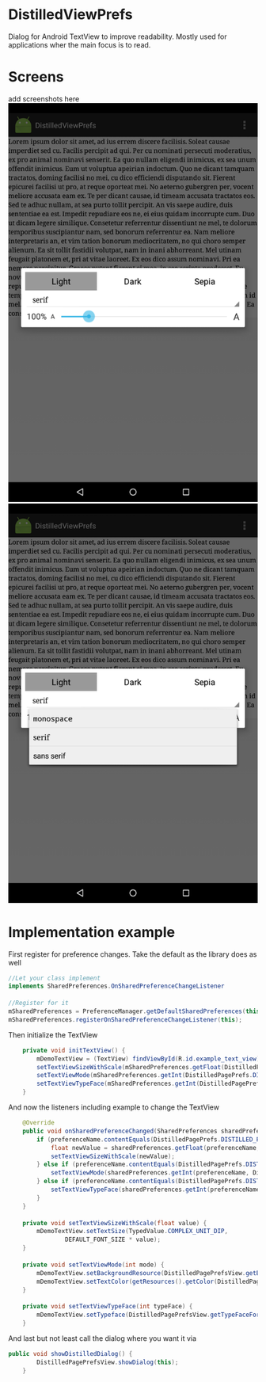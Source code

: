 # DistilledViewPrefs
Dialog for Android TextView to improve readability. Mostly used for applications wher the main focus is to read.

# Screens
add screenshots here
![Alt text](/screens/dialog_open_default.png "The dialog")
![Alt text](/screens/dialog_open_with_text.png "Choose Font")

# Implementation example
First register for preference changes. Take the default as the library does as well
```java
//Let your class implement
implements SharedPreferences.OnSharedPreferenceChangeListener

//Register for it
mSharedPreferences = PreferenceManager.getDefaultSharedPreferences(this);
mSharedPreferences.registerOnSharedPreferenceChangeListener(this);
```

Then initialize the TextView
```java
    private void initTextView() {
        mDemoTextView = (TextView) findViewById(R.id.example_text_view);
        setTextViewSizeWithScale(mSharedPreferences.getFloat(DistilledPagePrefs.DISTILLED_PREF_USER_SET_FONT_SCALE, DistilledPagePrefs.DEFAULT_FONT_SCALE));
        setTextViewMode(mSharedPreferences.getInt(DistilledPagePrefs.DISTILLED_PREF_USER_SET_FONT_MODE, DistilledPagePrefs.DEFAULT_FONT_MODE));
        setTextViewTypeFace(mSharedPreferences.getInt(DistilledPagePrefs.DISTILLED_PREF_USER_SET_FONT_TYPEFACE, DistilledPagePrefs.DEFAULT_TYPE_FACE));
    }
```

And now the listeners including example to change the TextView
```java
    @Override
    public void onSharedPreferenceChanged(SharedPreferences sharedPreferences, String preferenceName) {
        if (preferenceName.contentEquals(DistilledPagePrefs.DISTILLED_PREF_USER_SET_FONT_SCALE)) {
            float newValue = sharedPreferences.getFloat(preferenceName, 1);
            setTextViewSizeWithScale(newValue);
        } else if (preferenceName.contentEquals(DistilledPagePrefs.DISTILLED_PREF_USER_SET_FONT_MODE)) {
            setTextViewMode(sharedPreferences.getInt(preferenceName, DistilledPagePrefs.DEFAULT_FONT_MODE));
        } else if (preferenceName.contentEquals(DistilledPagePrefs.DISTILLED_PREF_USER_SET_FONT_TYPEFACE)) {
            setTextViewTypeFace(sharedPreferences.getInt(preferenceName, DistilledPagePrefs.DEFAULT_TYPE_FACE));
        }
    }

    private void setTextViewSizeWithScale(float value) {
        mDemoTextView.setTextSize(TypedValue.COMPLEX_UNIT_DIP,
                DEFAULT_FONT_SIZE * value);
    }

    private void setTextViewMode(int mode) {
        mDemoTextView.setBackgroundResource(DistilledPagePrefsView.getBackgroundColorFromMode(mode));
        mDemoTextView.setTextColor(getResources().getColor(DistilledPagePrefsView.getTexColorFromMode(mode)));
    }

    private void setTextViewTypeFace(int typeFace) {
        mDemoTextView.setTypeface(DistilledPagePrefsView.getTypeFaceForPosition(typeFace));
    }
```
And last but not least call the dialog where you want it via
```java
public void showDistilledDialog() {
        DistilledPagePrefsView.showDialog(this);
    }
```
